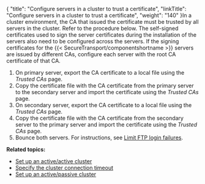 {
    "title": "Configure servers in a cluster to trust a certificate",
    "linkTitle": "Configure servers in a cluster to trust a certificate",
    "weight": "140"
}In a cluster environment, the CA that issued the certificate must be trusted by all servers in the cluster. Refer to the procedure below. The self-signed certificates used to sign the server certificates during the installation of the servers also need to be configured across the servers. If the signing certificates for the {{< SecureTransport/componentshortname  >}} servers are issued by different CAs, configure each server with the root CA certificate of that CA.

1.  On primary server, export the CA certificate to a local file using the *Trusted CAs* page.
2.  Copy the certificate file with the CA certificate from the primary server to the secondary server and import the certificate using the *Trusted CAs* page.
3.  On secondary server, export the CA certificate to a local file using the *Trusted CAs* page.
4.  Copy the certificate file with the CA certificate from the secondary server to the primary server and import the certificate using the *Trusted CAs* page.
5.  Bounce both servers. For instructions, see <a href="../../../c_st_setup/c_st_miscellaneousconfiguration/t_st_miscellaneousoptions#Limit" class="MCXref xref">Limit FTP login failures</a>.

**Related topics:**

-   <a href="../t_st_setup_active-active_cluster" class="MCXref xref">Set up an active/active cluster</a>
-   <a href="../t_st_specify_cluster_connection_timeout" class="MCXref xref">Specify the cluster connection timeout</a>
-   <a href="../t_st_setup_active-passive_cluster" class="MCXref xref">Set up an active/passive cluster</a>
